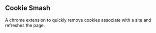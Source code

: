 ## Cookie Smash

A chrome extension to quickly remove cookies associate with a site and refreshes
the page.

